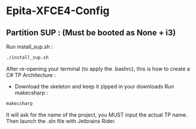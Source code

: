 # Epita-XFCE4-Config

## Partition SUP : (Must be booted as None + i3)

Run install_sup.sh :
```bash
./install_sup.sh
```

After re-opening your terminal (to apply the .bashrc), this is how to create a C# TP Architecture : 

- Download the skeleton and keep it zipped in your downloads
Run makecsharp : 

```bash
makecsharp
```

It will ask for the name of the project, you MUST input the actual TP name. Then launch the .sln file with Jetbrains Rider.
